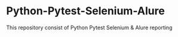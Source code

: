 # Python-Pytest-Selenium-Alure
This repository consist of Python Pytest Selenium &amp; Alure reporting
